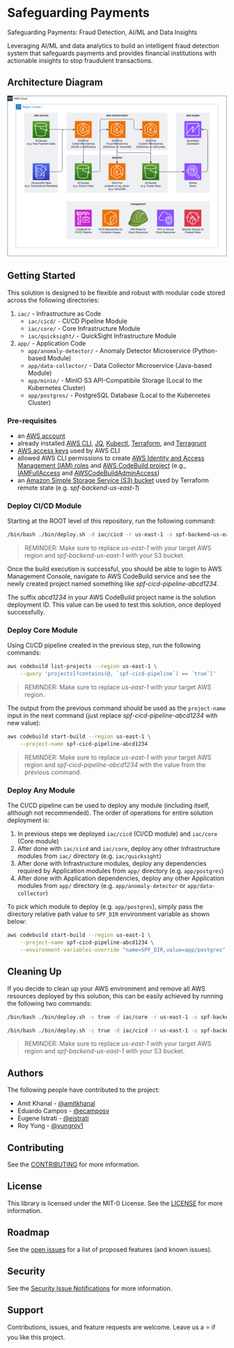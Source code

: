 # Safeguarding Payments

Safeguarding Payments: Fraud Detection, AI/ML and Data Insights

Leveraging AI/ML and data analytics to build an intelligent fraud detection
system that safeguards payments and provides financial institutions with
actionable insights to stop fraudulent transactions.

## Architecture Diagram

![Architecture Diagram](./docs/architecture.png "Architecture Diagram")

## Getting Started

This solution is designed to be flexible and robust with modular code stored
across the following directories:

1. `iac/` - Infrastructure as Code
    * `iac/cicd/` - CI/CD Pipeline Module
    * `iac/core/` - Core Infrastructure Module
    * `iac/quicksight/` - QuickSight Infrastructure Module
2. `app/` - Application Code
    * `app/anomaly-detector/` - Anomaly Detector Microservice (Python-based Module)
    * `app/data-collector/` - Data Collector Microservice (Java-based Module)
    * `app/minio/` - MinIO S3 API-Compatibile Storage (Local to the Kubernetes Cluster)
    * `app/postgres/` - PostgreSQL Database (Local to the Kubernetes Cluster)

### Pre-requisites

* an [AWS account](https://docs.aws.amazon.com/accounts/latest/reference/manage-acct-creating.html)
* already installed [AWS CLI](https://docs.aws.amazon.com/cli/latest/userguide/getting-started-install.html),
[JQ](https://jqlang.github.io/jq/download/), [Kubectl](https://docs.aws.amazon.com/eks/latest/userguide/install-kubectl.html),
[Terraform](https://developer.hashicorp.com/terraform/tutorials/aws-get-started/install-cli), and
[Terragrunt](https://terragrunt.gruntwork.io/docs/getting-started/install/)
* [AWS access keys](https://docs.aws.amazon.com/accounts/latest/reference/credentials-access-keys-best-practices.html)
used by AWS CLI
* allowed AWS CLI permissions to create
[AWS Identity and Access Management (IAM) roles](https://docs.aws.amazon.com/IAM/latest/UserGuide/id_roles_create.html)
and [AWS CodeBuild project](https://docs.aws.amazon.com/codebuild/latest/userguide/planning.html) (e.g.,
[IAMFullAccess](https://docs.aws.amazon.com/aws-managed-policy/latest/reference/IAMFullAccess.html) and
[AWSCodeBuildAdminAccess](https://docs.aws.amazon.com/aws-managed-policy/latest/reference/AWSCodeBuildAdminAccess.html))
* an [Amazon Simple Storage Service (S3) bucket](https://docs.aws.amazon.com/AmazonS3/latest/userguide/create-bucket-overview.html)
used by Terraform remote state (e.g. *spf-backend-us-east-1*)

### Deploy CI/CD Module

Starting at the ROOT level of this repository, run the following command:

```sh
/bin/bash ./bin/deploy.sh -d iac/cicd -r us-east-1 -s spf-backend-us-east-1
```

> REMINDER: Make sure to replace *us-east-1* with your target AWS region and
*spf-backend-us-east-1* with your S3 bucket.

Once the build execution is successful, you should be able to login to AWS
Management Console, navigate to AWS CodeBuild service and see the newly created
project named something like *spf-cicd-pipeline-abcd1234*.

The suffix *abcd1234* in your AWS CodeBuild project name is the solution
deployment ID. This value can be used to test this solution, once deployed
successfully.

### Deploy Core Module

Using CI/CD pipeline created in the previous step, run the following commands:

```sh
aws codebuild list-projects --region us-east-1 \
    --query 'projects[?contains(@, `spf-cicd-pipeline`) == `true`]'
```

> REMINDER: Make sure to replace *us-east-1* with your target AWS region.

The output from the previous command should be used as the `project-name` input
in the next command (just replace *spf-cicd-pipeline-abcd1234* with new value):

```sh
aws codebuild start-build --region us-east-1 \
    --project-name spf-cicd-pipeline-abcd1234
```

> REMINDER: Make sure to replace *us-east-1* with your target AWS region and
*spf-cicd-pipeline-abcd1234* with the value from the previous command.

### Deploy Any Module

The CI/CD pipeline can be used to deploy any module (including itself, although
not recommended). The order of operations for entire solution deployment is:

1. In previous steps we deployed `iac/cicd` (CI/CD module) and `iac/core`
(Core module)
2. After done with `iac/cicd` and `iac/core`, deploy any other Infrastructure
modules from `iac/` directory (e.g. `iac/quicksight`)
3. After done with Infrastructure modules, deploy any dependencies required by
Application modules from `app/` directory (e.g. `app/postgres`)
4. After done with Application dependencies, deploy any other Application
modules from `app/` directory (e.g. `app/anomaly-detector` or
`app/data-collector`)

To pick which module to deploy (e.g. `app/postgres`), simply pass the
directory relative path value to `SPF_DIR` environment variable as shown below:

```sh
aws codebuild start-build --region us-east-1 \
    --project-name spf-cicd-pipeline-abcd1234 \
    --environment-variables-override "name=SPF_DIR,value=app/postgres"
```

## Cleaning Up

If you decide to clean up your AWS environment and remove all AWS resources
deployed by this solution, this can be easily achieved by running the following
two commands:

```sh
/bin/bash ./bin/deploy.sh -c true -d iac/core -r us-east-1 -s spf-backend-us-east-1
```

```sh
/bin/bash ./bin/deploy.sh -c true -d iac/cicd -r us-east-1 -s spf-backend-us-east-1
```

> REMINDER: Make sure to replace *us-east-1* with your target AWS region and
*spf-backend-us-east-1* with your S3 bucket.

## Authors

The following people have contributed to the project:

* Amit Khanal - [@amitkhanal](https://github.com/amitkhanal)
* Eduardo Campos - [@ecamposv](https://github.com/ecamposv)
* Eugene Istrati - [@eistrati](https://github.com/eistrati)
* Roy Yung - [@yungroy1](https://github.com/yungroy1)

## Contributing

See the [CONTRIBUTING](./CONTRIBUTING.md) for more information.

## License

This library is licensed under the MIT-0 License.
See the [LICENSE](./LICENSE) for more information.

## Roadmap

See the
[open issues](https://github.com/aws-samples/safeguarding-payments-fraud-detection-ai-ml-and-data-insights/issues)
for a list of proposed features (and known issues).

## Security

See the
[Security Issue Notifications](./CONTRIBUTING.md#security-issue-notifications)
for more information.

## Support

Contributions, issues, and feature requests are welcome.
Leave us a ⭐️ if you like this project.
